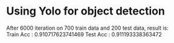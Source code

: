 # Using Yolo for object detection
After 6000 iteration on 700 train data and 200 test data, result is:<br />
Train Acc : 0.910717623741469
Test Acc  : 0.911193338363472
